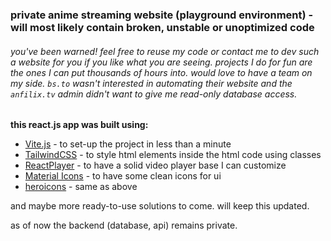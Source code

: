 ### private anime streaming website (playground environment) - will most likely contain broken, unstable or unoptimized code
###### you've been warned! feel free to reuse my code or contact me to dev such a website for you if you like what you are seeing. projects I do for fun are the ones I can put thousands of hours into. would love to have a team on my side. ``bs.to`` wasn't interested in automating their website and the ``anfilix.tv`` admin didn't want to give me read-only database access.

**this react.js app was built using:**
- [Vite.js](https://vitejs.dev/) - to set-up the project in less than a minute
- [TailwindCSS](https://tailwindcss.com/) - to style html elements inside the html code using classes
- [ReactPlayer](https://github.com/cookpete/react-player) - to have a solid video player base I can customize
- [Material Icons](https://mui.com/material-ui/material-icons/) - to have some clean icons for ui
- [heroicons](https://heroicons.com/) - same as above

and maybe more ready-to-use solutions to come. will keep this updated.

as of now the backend (database, api) remains private.
